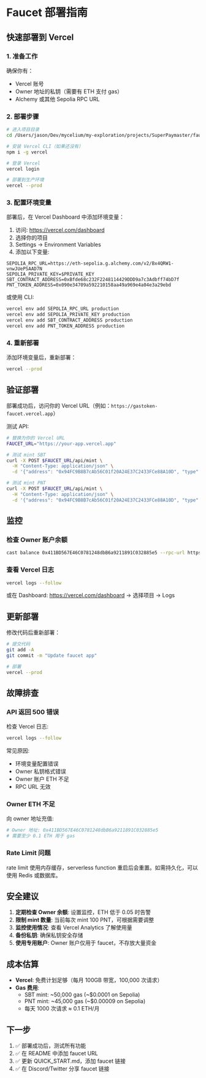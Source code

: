 # Faucet 部署指南

## 快速部署到 Vercel

### 1. 准备工作

确保你有：
- Vercel 账号
- Owner 地址的私钥（需要有 ETH 支付 gas）
- Alchemy 或其他 Sepolia RPC URL

### 2. 部署步骤

```bash
# 进入项目目录
cd /Users/jason/Dev/mycelium/my-exploration/projects/SuperPaymaster/faucet-app

# 安装 Vercel CLI（如果还没有）
npm i -g vercel

# 登录 Vercel
vercel login

# 部署到生产环境
vercel --prod
```

### 3. 配置环境变量

部署后，在 Vercel Dashboard 中添加环境变量：

1. 访问: https://vercel.com/dashboard
2. 选择你的项目
3. Settings → Environment Variables
4. 添加以下变量:

```
SEPOLIA_RPC_URL=https://eth-sepolia.g.alchemy.com/v2/Bx4QRW1-vnwJUePSAAD7N
SEPOLIA_PRIVATE_KEY=$PRIVATE_KEY
SBT_CONTRACT_ADDRESS=0xBfde68c232F2248114429DDD9a7c3Adbff74bD7f
PNT_TOKEN_ADDRESS=0x090e34709a592210158aa49a969e4a04e3a29ebd
```

或使用 CLI:

```bash
vercel env add SEPOLIA_RPC_URL production
vercel env add SEPOLIA_PRIVATE_KEY production
vercel env add SBT_CONTRACT_ADDRESS production
vercel env add PNT_TOKEN_ADDRESS production
```

### 4. 重新部署

添加环境变量后，重新部署：

```bash
vercel --prod
```

## 验证部署

部署成功后，访问你的 Vercel URL（例如：`https://gastoken-faucet.vercel.app`）

测试 API:

```bash
# 替换为你的 Vercel URL
FAUCET_URL="https://your-app.vercel.app"

# 测试 mint SBT
curl -X POST $FAUCET_URL/api/mint \
  -H "Content-Type: application/json" \
  -d '{"address": "0x94FC9B8B7cAb56C01f20A24E37C2433FCe88A10D", "type": "sbt"}'

# 测试 mint PNT
curl -X POST $FAUCET_URL/api/mint \
  -H "Content-Type: application/json" \
  -d '{"address": "0x94FC9B8B7cAb56C01f20A24E37C2433FCe88A10D", "type": "pnt"}'
```

## 监控

### 检查 Owner 账户余额

```bash
cast balance 0x411BD567E46C0781248dbB6a9211891C032885e5 --rpc-url https://eth-sepolia.g.alchemy.com/v2/Bx4QRW1-vnwJUePSAAD7N
```

### 查看 Vercel 日志

```bash
vercel logs --follow
```

或在 Dashboard: https://vercel.com/dashboard → 选择项目 → Logs

## 更新部署

修改代码后重新部署：

```bash
# 提交代码
git add -A
git commit -m "Update faucet app"

# 部署
vercel --prod
```

## 故障排查

### API 返回 500 错误

检查 Vercel 日志:
```bash
vercel logs --follow
```

常见原因:
- 环境变量配置错误
- Owner 私钥格式错误
- Owner 账户 ETH 不足
- RPC URL 无效

### Owner ETH 不足

向 owner 地址充值:
```bash
# Owner 地址: 0x411BD567E46C0781248dbB6a9211891C032885e5
# 需要至少 0.1 ETH 用于 gas
```

### Rate Limit 问题

rate limit 使用内存缓存，serverless function 重启后会重置。如需持久化，可以使用 Redis 或数据库。

## 安全建议

1. **定期检查 Owner 余额**: 设置监控，ETH 低于 0.05 时告警
2. **限制 mint 数量**: 当前每次 mint 100 PNT，可根据需要调整
3. **监控使用情况**: 查看 Vercel Analytics 了解使用量
4. **备份私钥**: 确保私钥安全存储
5. **使用专用账户**: Owner 账户仅用于 faucet，不存放大量资金

## 成本估算

- **Vercel**: 免费计划足够（每月 100GB 带宽，100,000 次请求）
- **Gas 费用**: 
  - SBT mint: ~50,000 gas (~$0.0001 on Sepolia)
  - PNT mint: ~45,000 gas (~$0.00009 on Sepolia)
  - 每天 1000 次请求 ≈ 0.1 ETH/月

## 下一步

1. ✅ 部署成功后，测试所有功能
2. ✅ 在 README 中添加 faucet URL
3. ✅ 更新 QUICK_START.md，添加 faucet 链接
4. ✅ 在 Discord/Twitter 分享 faucet 链接
